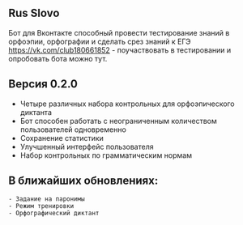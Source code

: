 Rus Slovo
----

Бот для Вконтакте способный провести тестирование знаний в орфоэпии, орфографии и сделать срез знаний к ЕГЭ
https://vk.com/club180661852 - поучаствовать в тестировании и опробовать бота можно тут.

Версия 0.2.0
---

 - Четыре различных набора контрольных для орфоэпического диктанта
 - Бот способен работать с неограниченным количеством пользователей одновременно
 - Сохранение статистики
 - Улучшенный интерфейс пользователя
 - Набор контрольных по грамматическим нормам

В ближайших обновлениях:
---
    - Задание на паронимы
    - Режим тренировки
    - Орфографический диктант